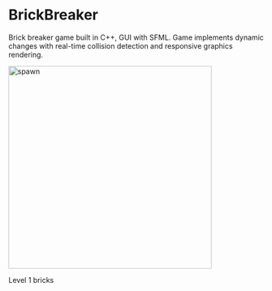 # BrickBreaker
Brick breaker game built in C++, GUI with SFML. Game implements dynamic changes with real-time collision detection and responsive graphics rendering.


<img width="400" alt="spawn" src="https://github.com/SarahBateman22/BrickBreaker/assets/142822160/8122b2a0-b079-49e7-ad55-584e79fc2987">

Level 1 bricks
